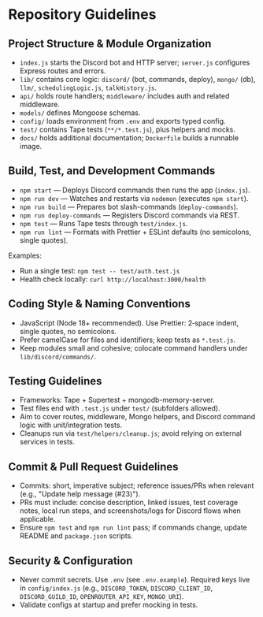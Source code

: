 # Repository Guidelines

## Project Structure & Module Organization
- `index.js` starts the Discord bot and HTTP server; `server.js` configures Express routes and errors.
- `lib/` contains core logic: `discord/` (bot, commands, deploy), `mongo/` (db), `llm/`, `schedulingLogic.js`, `talkHistory.js`.
- `api/` holds route handlers; `middleware/` includes auth and related middleware.
- `models/` defines Mongoose schemas.
- `config/` loads environment from `.env` and exports typed config.
- `test/` contains Tape tests (`**/*.test.js`), plus helpers and mocks.
- `docs/` holds additional documentation; `Dockerfile` builds a runnable image.

## Build, Test, and Development Commands
- `npm start` — Deploys Discord commands then runs the app (`index.js`).
- `npm run dev` — Watches and restarts via `nodemon` (executes `npm start`).
- `npm run build` — Prepares bot slash-commands (`deploy-commands`).
- `npm run deploy-commands` — Registers Discord commands via REST.
- `npm test` — Runs Tape tests through `test/index.js`.
- `npm run lint` — Formats with Prettier + ESLint defaults (no semicolons, single quotes).

Examples:
- Run a single test: `npm test -- test/auth.test.js`
- Health check locally: `curl http://localhost:3000/health`

## Coding Style & Naming Conventions
- JavaScript (Node 18+ recommended). Use Prettier: 2‑space indent, single quotes, no semicolons.
- Prefer camelCase for files and identifiers; keep tests as `*.test.js`.
- Keep modules small and cohesive; colocate command handlers under `lib/discord/commands/`.

## Testing Guidelines
- Frameworks: Tape + Supertest + mongodb-memory-server.
- Test files end with `.test.js` under `test/` (subfolders allowed).
- Aim to cover routes, middleware, Mongo helpers, and Discord command logic with unit/integration tests.
- Cleanups run via `test/helpers/cleanup.js`; avoid relying on external services in tests.

## Commit & Pull Request Guidelines
- Commits: short, imperative subject; reference issues/PRs when relevant (e.g., "Update help message (#23)").
- PRs must include: concise description, linked issues, test coverage notes, local run steps, and screenshots/logs for Discord flows when applicable.
- Ensure `npm test` and `npm run lint` pass; if commands change, update README and `package.json` scripts.

## Security & Configuration
- Never commit secrets. Use `.env` (see `.env.example`). Required keys live in `config/index.js` (e.g., `DISCORD_TOKEN`, `DISCORD_CLIENT_ID`, `DISCORD_GUILD_ID`, `OPENROUTER_API_KEY`, `MONGO_URI`).
- Validate configs at startup and prefer mocking in tests.
